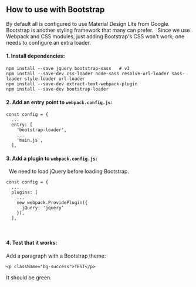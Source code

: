   
## How to use with Bootstrap  

By default all is configured to use Material Design Lite from Google.
 Bootstrap is another styling framework that many can prefer.  
Since we use Webpack and CSS modules, just adding Bootstrap's CSS won't work; 
one needs to configure an extra loader.  

#### 1. Install dependencies:      

    npm install --save jquery bootstrap-sass   # v3      
    npm install --save-dev css-loader node-sass resolve-url-loader sass-loader style-loader url-loader     
    npm install --save-dev extract-text-webpack-plugin     
    npm install --save-dev bootstrap-loader  
    
#### 2. Add an entry point to `webpack.config.js`:      
    
    const config = {       
      ...       
      entry: [         
        'bootstrap-loader',         
        ...         
        'main.js',       
      ],        

#### 3. Add a plugin to `webpack.config.js`:

  We need to load jQuery before loading Bootstrap.           

    const config = {        
      ...       
      plugins: [         
        ...         
        new webpack.ProvidePlugin({           
          jQuery: 'jquery'         
        }),       
      ],        
      
 
#### 4. Test that it works:  

Add a paragraph with a Bootstrap theme:      

    <p className="bg-success">TEST</p>      
    
It should be green. 
